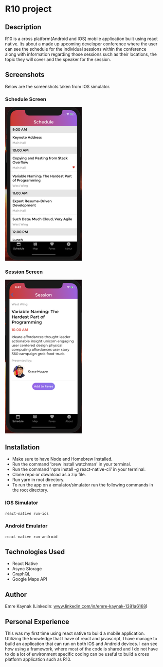# R10 project

## Description

R10 is a cross platform(Android and IOS) mobile application built using react native. Its about a made up upcoming developer conference where the user can see the schedule for the individual sessions within the conference along with information regarding those sessions such as their locations, the topic they will cover and the speaker for the session.

## Screenshots

Below are the screenshots taken from IOS simulator.

### Schedule Screen

<img src="./screenshots/screenshot-1.png" alt="schedule screen" width="252" height="504">

### Session Screen

<img src="./screenshots/screenshot-2.png" alt="session screen" width="252" height="504">

## Installation

- Make sure to have Node and Homebrew Installed.
- Run the command 'brew install watchman' in your terminal.
- Run the command 'npm install -g react-native-cli' in your terminal.
- Clone repo or download as a zip file.
- Run yarn in root directory.
- To run the app on a emulator/simulator run the following commands in the root directory.

### IOS Simulator

```bash
react-native run-ios
```

### Android Emulator

```bash
react-native run-android
```

## Technologies Used

- React Native
- Async Storage
- GraphQL
- Google Maps API

## Author

Emre Kaynak (LinkedIn: www.linkedin.com/in/emre-kaynak-1381a6168)

## Personal Experience

This was my first time using react native to build a mobile application. Utilizing the knowledge that I have of react and javascript, I have manage to build an application that can run on both IOS and Android devices. I can see how using a framework, where most of the code is shared and I do not have to do a lot of environment specific coding can be useful to build a cross platform application such as R10.
